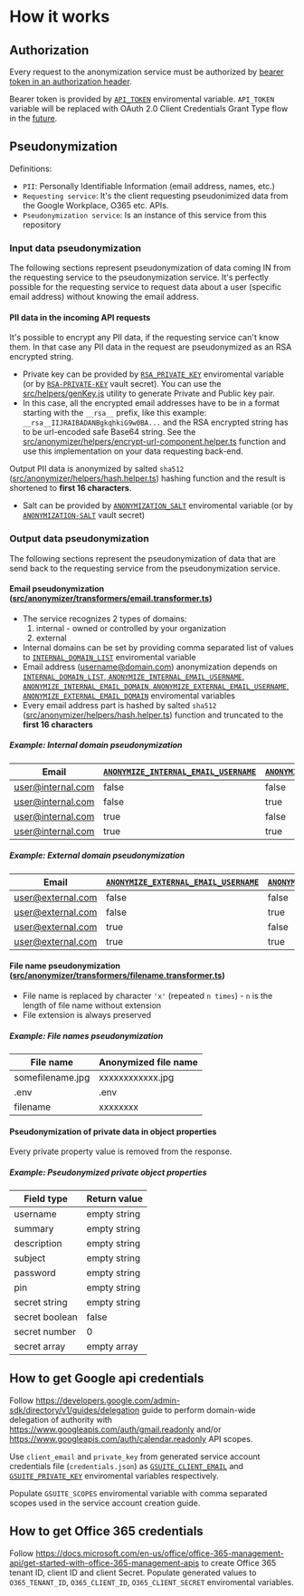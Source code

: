 # How it works
## Authorization
Every request to the anonymization service must be authorized by [bearer token in an authorization header](https://tools.ietf.org/html/rfc6750).

Bearer token is provided by [`API_TOKEN`](../README.md#configuration) enviromental variable. `API_TOKEN` variable will be replaced with OAuth 2.0 Client Credentials Grant Type flow in the [future](../README.md#future-improvements).

## Pseudonymization
Definitions:
- `PII`: Personally Identifiable Information (email address, names, etc.)
- `Requesting service`: It's the client requesting pseudonimized data from the Google Workplace, O365 etc. APIs.
- `Pseudonymization service`: Is an instance of this service from this repository

### Input data pseudonymization
The following sections represent pseudonymization of data coming IN from the requesting service to the pseudonymization service. It's perfectly possible for the requesting service to request data about a user (specific email address) without knowing the email address.

#### PII data in the incoming API requests
It's possible to encrypt any PII data, if the requesting service can't know them. In that case any PII data in the request are pseudonymized as an RSA encrypted string.

- Private key can be provided by [`RSA_PRIVATE_KEY`](../README.md#configuration) enviromental variable (or by [`RSA-PRIVATE-KEY`](../README.md#configuration) vault secret). You can use the [src/helpers/genKey.js](../src/helpers/genKey.js) utility to generate Private and Public key pair.
- In this case, all the encrypted email addresses have to be in a format starting with the `__rsa__` prefix, like this example: `__rsa__IIJRAIBADANBgkqhkiG9w0BA...` and the RSA encrypted string has to be url-encoded safe Base64 string. See the [src/anonymizer/helpers/encrypt-url-component.helper.ts](../src/anonymizer/helpers/encrypt-url-component.helper.ts) function and use this implementation on your data requesting back-end.

Output PII data is anonymized by salted `sha512` ([src/anonymizer/helpers/hash.helper.ts](../src/anonymizer/helpers/hash.helper.ts)) hashing function and the result is shortened to **first 16 characters**.
- Salt can be provided by [`ANONYMIZATION_SALT`](../README.md#configuration) enviromental variable (or by [`ANONYMIZATION-SALT`](../README.md#configuration) vault secret)

### Output data pseudonymization
The following sections represent the pseudonymization of data that are send back to the requesting service from the pseudonymization service.

#### Email pseudonymization ([src/anonymizer/transformers/email.transformer.ts](../src/anonymizer/transformers/email.transformer.ts))
- The service recognizes 2 types of domains:
  1. internal - owned or controlled by your organization
  2. external
- Internal domains can be set by providing comma separated list of values to [`INTERNAL_DOMAIN_LIST`](../README.md#configuration) enviromental variable
- Email address (username@domain.com) anonymization depends on [`INTERNAL_DOMAIN_LIST`, `ANONYMIZE_INTERNAL_EMAIL_USERNAME`, `ANONYMIZE_INTERNAL_EMAIL_DOMAIN`, `ANONYMIZE_EXTERNAL_EMAIL_USERNAME`, `ANONYMIZE_EXTERNAL_EMAIL_DOMAIN`](../README.md#configuration) enviromental variables
- Every email address part is hashed by salted `sha512` ([src/anonymizer/helpers/hash.helper.ts](../src/anonymizer/helpers/hash.helper.ts)) function and truncated to the **first 16 characters**


##### Example: Internal domain pseudonymization
| Email             | [`ANONYMIZE_INTERNAL_EMAIL_USERNAME`](../README.md#configuration) | [`ANONYMIZE_INTERNAL_EMAIL_DOMAIN`](../README.md#configuration) | Anonymized email
| ----------------- | ----------------------------------- | --------------------------------- | ------------------
| user@internal.com | false                               | false                             | user@internal.com
| user@internal.com | false                               | true                              | user@anonymized.hash
| user@internal.com | true                                | false                             | anonymized@internal.com
| user@internal.com | true                                | true                              | anonymized@anonymized.hash

##### Example: External domain pseudonymization
| Email             | [`ANONYMIZE_EXTERNAL_EMAIL_USERNAME`](../README.md#configuration) | [`ANONYMIZE_EXTERNAL_EMAIL_DOMAIN`](../README.md#configuration) | Anonymized email
| ----------------- | ----------------------------------- | --------------------------------- | ------------------
| user@external.com | false                               | false                             | user@external.com
| user@external.com | false                               | true                              | user@anonymized.hash
| user@external.com | true                                | false                             | anonymized@external.com
| user@external.com | true                                | true                              | anonymized@anonymized.hash

#### File name pseudonymization ([src/anonymizer/transformers/filename.transformer.ts](../src/anonymizer/transformers/filename.transformer.ts))
- File name is replaced by character `'x'` (repeated `n times`) - `n` is the length of file name without extension
- File extension is always preserved

##### Example: File names pseudonymization
| File name             | Anonymized file name
| --------------------- | ---------------------
| somefilename.jpg      | xxxxxxxxxxxx.jpg
| .env                  | .env
| filename              | xxxxxxxx

#### Pseudonymization of private data in object properties

Every private property value is removed from the response.

##### Example: Pseudonymized private object properties
| Field type        | Return value
| ----------------- | -----------------------------------
| username          | empty string                       
| summary           | empty string                       
| description       | empty string                       
| subject           | empty string                       
| password          | empty string                       
| pin               | empty string                       
| secret string     | empty string                       
| secret boolean    | false
| secret number     | 0
| secret array      | empty array

## How to get Google api credentials
Follow https://developers.google.com/admin-sdk/directory/v1/guides/delegation guide to perform domain-wide delegation of authority with https://www.googleapis.com/auth/gmail.readonly and/or https://www.googleapis.com/auth/calendar.readonly API scopes.

Use `client_email` and `private_key` from generated service account credentials file (`credentials.json`) as [`GSUITE_CLIENT_EMAIL`](../README.md../README.md#configuration) and [`GSUITE_PRIVATE_KEY`](../README.md../README.md#configuration) enviromental variables respectively.

Populate `GSUITE_SCOPES` enviromental variable with comma separated scopes used in the service account creation guide.

## How to get Office 365 credentials
Follow https://docs.microsoft.com/en-us/office/office-365-management-api/get-started-with-office-365-management-apis to create Office 365 tenant ID, client ID and client Secret. Populate generated values to `O365_TENANT_ID`, `O365_CLIENT_ID`, `O365_CLIENT_SECRET` enviromental variables.
